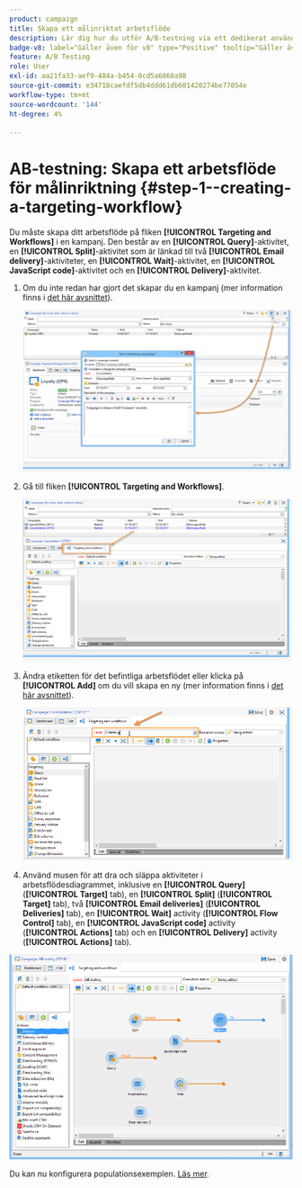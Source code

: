 ```yaml
---
product: campaign
title: Skapa ett målinriktat arbetsflöde
description: Lär dig hur du utför A/B-testning via ett dedikerat användningsfall
badge-v8: label="Gäller även för v8" type="Positive" tooltip="Gäller även Campaign v8"
feature: A/B Testing
role: User
exl-id: aa21fa33-aef9-484a-b454-0cd5a6868a98
source-git-commit: e34718caefdf5db4ddd61db601420274be77054e
workflow-type: tm+mt
source-wordcount: '144'
ht-degree: 4%

---
```


# AB-testning: Skapa ett arbetsflöde för målinriktning {#step-1--creating-a-targeting-workflow}

Du måste skapa ditt arbetsflöde på fliken **[!UICONTROL Targeting and Workflows]** i en kampanj. Den består av en **[!UICONTROL Query]**-aktivitet, en **[!UICONTROL Split]**-aktivitet som är länkad till två **[!UICONTROL Email delivery]**-aktiviteter, en **[!UICONTROL Wait]**-aktivitet, en **[!UICONTROL JavaScript code]**-aktivitet och en **[!UICONTROL Delivery]**-aktivitet.

1. Om du inte redan har gjort det skapar du en kampanj (mer information finns i [det här avsnittet](../../campaign/using/setting-up-marketing-campaigns.md#creating-a-campaign)).

   ![](assets/use_case_abtesting_targetwkfl_001.png)

1. Gå till fliken **[!UICONTROL Targeting and Workflows]**.

   ![](assets/use_case_abtesting_targetwkfl_002.png)

1. Ändra etiketten för det befintliga arbetsflödet eller klicka på **[!UICONTROL Add]** om du vill skapa en ny (mer information finns i [det här avsnittet](../../campaign/using/marketing-campaign-deliveries.md#selecting-the-target-population)).

   ![](assets/use_case_abtesting_targetwkfl_003.png)

1. Använd musen för att dra och släppa aktiviteter i arbetsflödesdiagrammet, inklusive en **[!UICONTROL Query]** (**[!UICONTROL Target]** tab), en **[!UICONTROL Split]** (**[!UICONTROL Target]** tab), två **[!UICONTROL Email deliveries]** (**[!UICONTROL Deliveries]** tab), en **[!UICONTROL Wait]** activity (**[!UICONTROL Flow Control]** tab), en **[!UICONTROL JavaScript code]** activity (**[!UICONTROL Actions]** tab) och en **[!UICONTROL Delivery]** activity (**[!UICONTROL Actions]** tab).

![](assets/use_case_abtesting_targetwkfl_004.png)

Du kan nu konfigurera populationsexemplen. [Läs mer](a-b-testing-uc-population-samples.md).
